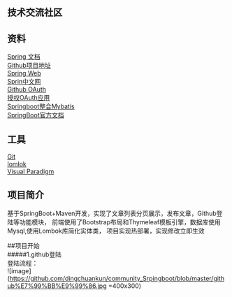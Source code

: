 ## 技术交流社区 

## 资料
[Spring 文档](https://spring.io/guides )   
[Github项目地址](https://github.com/dingchuankun/community_Srpingboot )   
[Spring Web](https://spring.io/guides/gs/serving-web-content/)  
[Sprin中文网](https://www.springcloud.cc/spring-reference.html)    
[Github OAuth](https://developer.github.com/apps/building-github-apps/creating-a-github-app/)   
[授权OAuth应用](https://developer.github.com/apps/building-oauth-apps/authorizing-oauth-apps/)  
[Springboot整合Mybatis](http://mybatis.org/spring-boot-starter/mybatis-spring-boot-autoconfigure/)  
[SpringBoot官方文档](https://docs.spring.io/spring-boot/docs/2.0.0.RC1/reference/htmlsingle/)
## 工具
[Git](https://git-scm.com/ )  
[lomlok](https://projectlombok.org/)  
[Visual Paradigm](https://www.visual-paradigm.com/cn/download/community.jsp)
## 项目简介  
基于SpringBoot+Maven开发，实现了文章列表分页展示，发布文章，Github登陆等功能模块，
前端使用了Bootstrap布局和Thymeleaf模板引擎，数据库使用Mysql,使用Lombok库简化实体类，
项目实现热部署，实现修改立即生效

##项目开始  
#####1.github登陆  
登陆流程：   
 ![image](https://github.com/dingchuankun/community_Srpingboot/blob/master/github%E7%99%BB%E9%99%86.jpg =400x300)